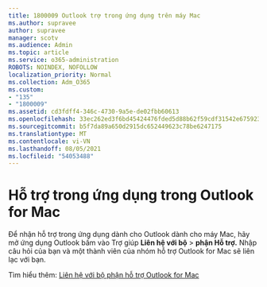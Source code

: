 ```yaml
---
title: 1800009 Outlook trợ trong ứng dụng trên máy Mac
ms.author: supravee
author: supravee
manager: scotv
ms.audience: Admin
ms.topic: article
ms.service: o365-administration
ROBOTS: NOINDEX, NOFOLLOW
localization_priority: Normal
ms.collection: Adm_O365
ms.custom:
- "135"
- "1800009"
ms.assetid: cd3fdff4-346c-4730-9a5e-de02fbb60613
ms.openlocfilehash: 33ec262ed3f6bd45424476fded5d88b62f59cdf31542e675923a030f1d6b8fa0
ms.sourcegitcommit: b5f7da89a650d2915dc652449623c78be6247175
ms.translationtype: MT
ms.contentlocale: vi-VN
ms.lasthandoff: 08/05/2021
ms.locfileid: "54053488"
---
```

# <a name="in-app-support-in-outlook-for-mac"></a>Hỗ trợ trong ứng dụng trong Outlook for Mac

Để nhận hỗ trợ trong ứng dụng dành cho Outlook dành cho máy Mac, hãy mở ứng dụng Outlook bấm vào Trợ giúp **Liên hệ với bộ** \> **phận Hỗ trợ.** Nhập câu hỏi của bạn và một thành viên của nhóm hỗ trợ Outlook for Mac sẽ liên lạc với bạn. 

Tìm hiểu thêm: [Liên hệ với bộ phận hỗ trợ Outlook for Mac](https://support.office.com//article/d0410177-8e65-4487-93f7-206a3a3d71a8)